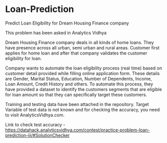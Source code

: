 # Loan-Prediction
Predict Loan Eligibility for Dream Housing Finance company

This problem has been asked in Analytics Vidhya

Dream Housing Finance company deals in all kinds of home loans. They have presence across all urban, semi urban and rural areas. Customer first applies for home loan and after that company validates the customer eligibility for loan.

Company wants to automate the loan eligibility process (real time) based on customer detail provided while filling online application form. These details are Gender, Marital Status, Education, Number of Dependents, Income, Loan Amount, Credit History and others. To automate this process, they have provided a dataset to identify the customers segments that are eligible for loan amount so that they can specifically target these customers. 

Training and testing data have been attached in the repository. Target Variable of test data is not known and for checking the accuracy, you need to visit AnalyticsVidhya.com.

Link to check test accuracy - https://datahack.analyticsvidhya.com/contest/practice-problem-loan-prediction-iii/#SolutionChecker
